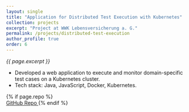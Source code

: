 ```yaml
---
layout: single
title: "Application for Distributed Test Execution with Kubernetes"
collection: projects
excerpt: "Project at WWK Lebensversicherung a. G."
permalink: /projects/distributed-test-execution
author_profile: true
order: 6
---
```


*{{ page.excerpt }}*

- Developed a web application to execute and monitor domain-specific test cases on a Kubernetes cluster.
- Tech stack: Java, JavaScript, Docker, Kubernetes.

{% if page.repo %}
<br>
<a href="{{ page.repo }}" target="_blank" class="btn btn--primary">
  <i class="fab fa-fw fa-github"></i> GitHub Repo
</a>
{% endif %}
